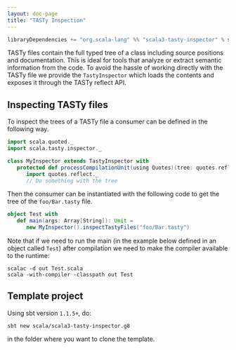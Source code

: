 ```yaml
---
layout: doc-page
title: "TASTy Inspection"
---
```


```scala
libraryDependencies += "org.scala-lang" %% "scala3-tasty-inspector" % scalaVersion.value
```

TASTy files contain the full typed tree of a class including source positions
and documentation. This is ideal for tools that analyze or extract semantic
information from the code. To avoid the hassle of working directly with the TASTy
file we provide the `TastyInspector` which loads the contents and exposes it
through the TASTy reflect API.

## Inspecting TASTy files

To inspect the trees of a TASTy file a consumer can be defined in the following way.

```scala
import scala.quoted._
import scala.tasty.inspector._

class MyInspector extends TastyInspector with
   protected def processCompilationUnit(using Quotes)(tree: quotes.reflect.Tree): Unit =
      import quotes.reflect._
      // Do something with the tree
```

Then the consumer can be instantiated with the following code to get the tree of the `foo/Bar.tasty` file.

```scala
object Test with
   def main(args: Array[String]): Unit =
      new MyInspector().inspectTastyFiles("foo/Bar.tasty")
```

Note that if we need to run the main (in the example below defined in an object called `Test`) after compilation we need to make the compiler available to the runtime:

```shell
scalac -d out Test.scala
scala -with-compiler -classpath out Test
```

## Template project

Using sbt version `1.1.5+`, do:

```shell
sbt new scala/scala3-tasty-inspector.g8
```

in the folder where you want to clone the template.

